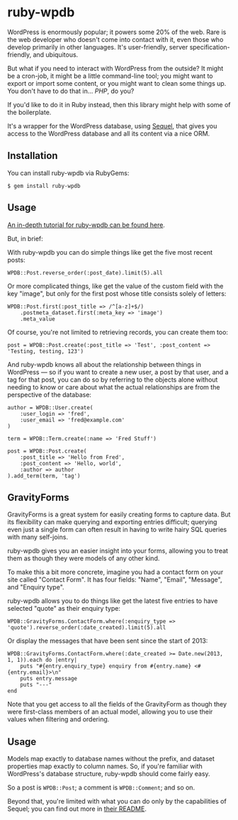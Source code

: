 # ruby-wpdb

WordPress is enormously popular; it powers some 20% of the web. Rare is
the web developer who doesn't come into contact with it, even those who
develop primarily in other languages. It's user-friendly, server
specification-friendly, and ubiquitous.

But what if you need to interact with WordPress from the outside? It
might be a cron-job, it might be a little command-line tool; you might
want to export or import some content, or you might want to clean some
things up. You don't have to do that in... *PHP*, do you?

If you'd like to do it in Ruby instead, then this library might help
with some of the boilerplate.

It's a wrapper for the WordPress database, using
[Sequel](http://sequel.rubyforge.org/), that gives you access to the
WordPress database and all its content via a nice ORM.

## Installation

You can install ruby-wpdb via RubyGems:

	$ gem install ruby-wpdb

## Usage

[An in-depth tutorial for ruby-wpdb can be found
here](http://robm.me.uk/ruby/2013/10/24/ruby-wpdb-part-1.html).

But, in brief:

With ruby-wpdb you can do simple things like get the five most recent posts:

	WPDB::Post.reverse_order(:post_date).limit(5).all

Or more complicated things, like get the value of the custom field with
the key "image", but only for the first post whose title consists solely
of letters:

	WPDB::Post.first(:post_title => /^[a-z]+$/)
		.postmeta_dataset.first(:meta_key => 'image')
		.meta_value

Of course, you're not limited to retrieving records, you can create them
too:

	post = WPDB::Post.create(:post_title => 'Test', :post_content => 'Testing, testing, 123')

And ruby-wpdb knows all about the relationship between things in
WordPress — so if you want to create a new user, a post by that user,
and a tag for that post, you can do so by referring to the objects alone
without needing to know or care about what the actual relationships are
from the perspective of the database:

	author = WPDB::User.create(
		:user_login => 'fred',
		:user_email => 'fred@example.com'
	)

	term = WPDB::Term.create(:name => 'Fred Stuff')

	post = WPDB::Post.create(
		:post_title => 'Hello from Fred',
		:post_content => 'Hello, world',
		:author => author
	).add_term(term, 'tag')

## GravityForms

GravityForms is a great system for easily creating forms to capture
data. But its flexibility can make querying and exporting entries
difficult; querying even just a single form can often result in having
to write hairy SQL queries with many self-joins.

ruby-wpdb gives you an easier insight into your forms, allowing you to
treat them as though they were models of any other kind.

To make this a bit more concrete, imagine you had a contact form on your
site called "Contact Form". It has four fields: "Name", "Email",
"Message", and "Enquiry type".

ruby-wpdb allows you to do things like get the latest five entries to
have selected "quote" as their enquiry type:

	WPDB::GravityForms.ContactForm.where(:enquiry_type => 'quote').reverse_order(:date_created).limit(5).all

Or display the messages that have been sent since the start of 2013:

	WPDB::GravityForms.ContactForm.where(:date_created >= Date.new(2013, 1, 1)).each do |entry|
		puts "#{entry.enquiry_type} enquiry from #{entry.name} <#{entry.email}>\n"
		puts entry.message
		puts "---"
	end

Note that you get access to all the fields of the GravityForm as though
they were first-class members of an actual model, allowing you to use
their values when filtering and ordering.

## Usage

Models map exactly to database names without the prefix, and dataset
properties map exactly to column names. So, if you're familiar with
WordPress's database structure, ruby-wpdb should come fairly easy.

So a post is `WPDB::Post`; a comment is `WPDB::Comment`; and so on.

Beyond that, you're limited with what you can do only by the
capabilities of Sequel; you can find out more in [their
README](http://sequel.rubyforge.org/rdoc/files/README_rdoc.html).
